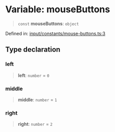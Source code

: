 # Variable: mouseButtons

> `const` **mouseButtons**: `object`

Defined in: [input/constants/mouse-buttons.ts:3](https://github.com/Forge-Game-Engine/Forge/blob/4b66b21759bd3ab3aaf4c62b3e957c1bb43b7b58/src/input/constants/mouse-buttons.ts#L3)

## Type declaration

### left

> **left**: `number` = `0`

### middle

> **middle**: `number` = `1`

### right

> **right**: `number` = `2`
